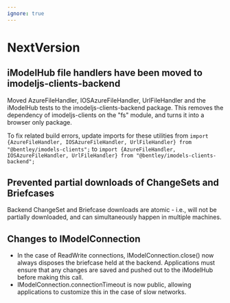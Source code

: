 ```yaml
---
ignore: true
---
```

# NextVersion

## iModelHub file handlers have been moved to imodeljs-clients-backend

Moved AzureFileHandler, IOSAzureFileHandler, UrlFileHandler and the iModelHub tests to the imodeljs-clients-backend package. This removes the dependency of imodeljs-clients on the "fs" module, and turns it into a browser only package.

To fix related build errors, update imports for these utilities from
```import {AzureFileHandler, IOSAzureFileHandler, UrlFileHandler} from "@bentley/imodels-clients";```
to
```import {AzureFileHandler, IOSAzureFileHandler, UrlFileHandler} from "@bentley/imodels-clients-backend";```

## Prevented partial downloads of ChangeSets and Briefcases

Backend ChangeSet and Briefcase downloads are atomic - i.e., will not be partially downloaded, and can simultaneously happen in multiple machines.

## Changes to IModelConnection

* In the case of ReadWrite connections, IModelConnection.close() now always disposes the briefcase held at the backend. Applications must ensure that any changes are saved and pushed out to the iModelHub before making this call.
* IModelConnection.connectionTimeout is now public, allowing applications to customize this in the case of slow networks.
